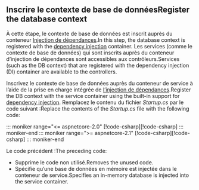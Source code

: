 ## <a name="register-the-database-context"></a><span data-ttu-id="b5d99-101">Inscrire le contexte de base de données</span><span class="sxs-lookup"><span data-stu-id="b5d99-101">Register the database context</span></span>

<span data-ttu-id="b5d99-102">À cette étape, le contexte de base de données est inscrit auprès du conteneur [Injection de dépendances](xref:fundamentals/dependency-injection).</span><span class="sxs-lookup"><span data-stu-id="b5d99-102">In this step, the database context is registered with the [dependency injection](xref:fundamentals/dependency-injection) container.</span></span> <span data-ttu-id="b5d99-103">Les services (comme le contexte de base de données) qui sont inscrits auprès du conteneur d’injection de dépendances sont accessibles aux contrôleurs.</span><span class="sxs-lookup"><span data-stu-id="b5d99-103">Services (such as the DB context) that are registered with the dependency injection (DI) container are available to the controllers.</span></span>

<span data-ttu-id="b5d99-104">Inscrivez le contexte de base de données auprès du conteneur de service à l’aide de la prise en charge intégrée de [l’injection de dépendances](xref:fundamentals/dependency-injection).</span><span class="sxs-lookup"><span data-stu-id="b5d99-104">Register the DB context with the service container using the built-in support for [dependency injection](xref:fundamentals/dependency-injection).</span></span> <span data-ttu-id="b5d99-105">Remplacez le contenu du fichier *Startup.cs* par le code suivant :</span><span class="sxs-lookup"><span data-stu-id="b5d99-105">Replace the contents of the *Startup.cs* file with the following code:</span></span>

::: moniker range="<= aspnetcore-2.0"
<span data-ttu-id="b5d99-106">[!code-csharp[](../../tutorials/first-web-api/samples/2.0/TodoApi/Startup.cs?highlight=2,4,12-13)]</span><span class="sxs-lookup"><span data-stu-id="b5d99-106">[!code-csharp[](../../tutorials/first-web-api/samples/2.0/TodoApi/Startup.cs?highlight=2,4,12-13)]</span></span>
::: moniker-end
::: moniker range=">= aspnetcore-2.1"
<span data-ttu-id="b5d99-107">[!code-csharp[](../../tutorials/first-web-api/samples/2.1/TodoApi/Startup.cs?highlight=3,5,13-14)]</span><span class="sxs-lookup"><span data-stu-id="b5d99-107">[!code-csharp[](../../tutorials/first-web-api/samples/2.1/TodoApi/Startup.cs?highlight=3,5,13-14)]</span></span>
::: moniker-end

<span data-ttu-id="b5d99-108">Le code précédent :</span><span class="sxs-lookup"><span data-stu-id="b5d99-108">The preceding code:</span></span>

* <span data-ttu-id="b5d99-109">Supprime le code non utilisé.</span><span class="sxs-lookup"><span data-stu-id="b5d99-109">Removes the unused code.</span></span>
* <span data-ttu-id="b5d99-110">Spécifie qu’une base de données en mémoire est injectée dans le conteneur de service.</span><span class="sxs-lookup"><span data-stu-id="b5d99-110">Specifies an in-memory database is injected into the service container.</span></span>